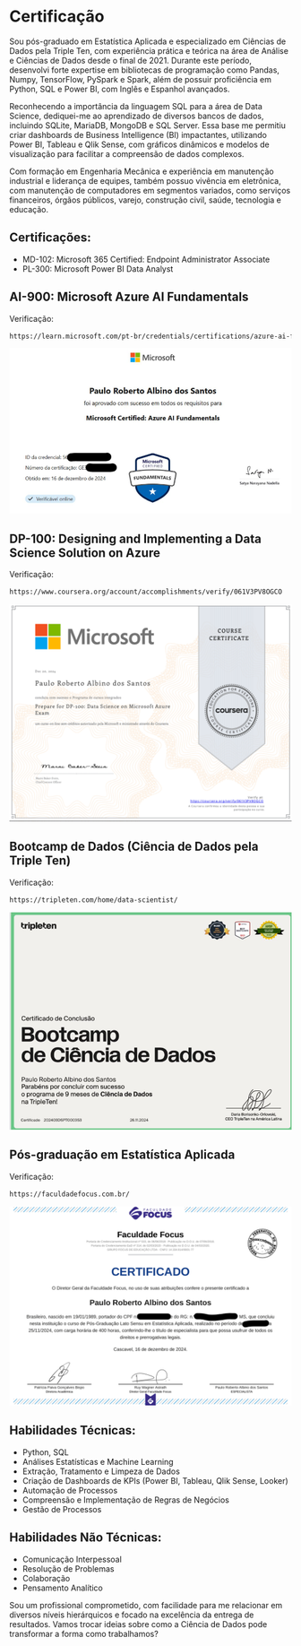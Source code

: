 # Certificação


Sou pós-graduado em Estatística Aplicada e especializado em Ciências de Dados pela Triple Ten, com experiência prática e teórica na área de Análise e Ciências de Dados desde o final de 2021. Durante este período, desenvolvi forte expertise em bibliotecas de programação como Pandas, Numpy, TensorFlow, PySpark e Spark, além de possuir proficiência em Python, SQL e Power BI, com Inglês e Espanhol avançados.

Reconhecendo a importância da linguagem SQL para a área de Data Science, dediquei-me ao aprendizado de diversos bancos de dados, incluindo SQLite, MariaDB, MongoDB e SQL Server. Essa base me permitiu criar dashboards de Business Intelligence (BI) impactantes, utilizando Power BI, Tableau e Qlik Sense, com gráficos dinâmicos e modelos de visualização para facilitar a compreensão de dados complexos.

Com formação em Engenharia Mecânica e experiência em manutenção industrial e liderança de equipes, também possuo vivência em eletrônica, com manutenção de computadores em segmentos variados, como serviços financeiros, órgãos públicos, varejo, construção civil, saúde, tecnologia e educação.

## Certificações:

- MD-102: Microsoft 365 Certified: Endpoint Administrator Associate
- PL-300: Microsoft Power BI Data Analyst

## AI-900: Microsoft Azure AI Fundamentals
Verificação:  
``` bash
https://learn.microsoft.com/pt-br/credentials/certifications/azure-ai-fundamentals/?practice-assessment-type=certification
```
![image](https://github.com/paulo-santos-ds/certification/blob/main/imagem%20certificados/AI-900.png)



## DP-100: Designing and Implementing a Data Science Solution on Azure
Verificação:
```bash
https://www.coursera.org/account/accomplishments/verify/061V3PV8OGCO
```
![image](https://github.com/paulo-santos-ds/certification/blob/main/imagem%20certificados/dp-100.png)



## Bootcamp de Dados (Ciência de Dados pela Triple Ten)
Verificação:
```bash
https://tripleten.com/home/data-scientist/
```
![image](https://github.com/paulo-santos-ds/certification/blob/main/imagem%20certificados/Bootcamp%20Dados.png)



## Pós-graduação em Estatística Aplicada
Verificação:
```bash
https://faculdadefocus.com.br/
```
![image](https://github.com/paulo-santos-ds/certification/blob/main/imagem%20certificados/Pos%20Gradua%C3%A7%C3%A3o%20estatistica%20aplicada.png)



## Habilidades Técnicas:
- Python, SQL
- Análises Estatísticas e Machine Learning
- Extração, Tratamento e Limpeza de Dados
- Criação de Dashboards de KPIs (Power BI, Tableau, Qlik Sense, Looker)
- Automação de Processos
- Compreensão e Implementação de Regras de Negócios
- Gestão de Processos

## Habilidades Não Técnicas:
- Comunicação Interpessoal
- Resolução de Problemas
- Colaboração
- Pensamento Analítico

Sou um profissional comprometido, com facilidade para me relacionar em diversos níveis hierárquicos e focado na
excelência da entrega de resultados. Vamos trocar ideias sobre como a Ciência de Dados pode transformar a forma como trabalhamos?



[def]: https://github.com/paulo-santos-ds/certification/blob/maind/imagem%20certificados/Bootcamp%20Dados.png
